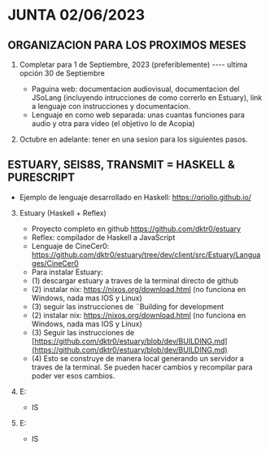 # JUNTA 02/06/2023

## ORGANIZACION PARA LOS PROXIMOS MESES

1. Completar para 1 de Septiembre, 2023 (preferiblemente) ---- ultima opción 30 de Septiembre
	+ Paguina web: documentacion audiovisual, documentacion del JSoLang (incluyendo intrucciones de como correrlo en Estuary), link a lenguaje con instrucciones y documentacion.
	+ Lenguaje en como web separada: unas cuantas funciones para audio y otra para video (el objetivo lo de Acopia)

2. Octubre en adelante: tener en una sesion para los siguientes pasos.

## ESTUARY, SEIS8S, TRANSMIT = HASKELL & PURESCRIPT

+ Ejemplo de lenguaje desarrollado en Haskell: https://qriollo.github.io/

3. Estuary (Haskell + Reflex)
	+ Proyecto completo en github https://github.com/dktr0/estuary
	+ Reflex: compilador de Haskell a JavaScript
	+ Lenguaje de CineCer0: https://github.com/dktr0/estuary/tree/dev/client/src/Estuary/Languages/CineCer0
	+ Para instalar Estuary:
	+ 	(1) descargar estuary a traves de la terminal directo de github
	+ 	(2) instalar nix: https://nixos.org/download.html (no funciona en Windows, nada mas IOS y Linux)
	+ 	(3) seguir las instrucciones de ¨Building for development
	+ 	(2) instalar nix: https://nixos.org/download.html (no funciona en Windows, nada mas IOS y Linux)
	+ 	(3) Seguir las instrucciones de [https://github.com/dktr0/estuary/blob/dev/BUILDING.md](https://github.com/dktr0/estuary/blob/dev/BUILDING.md)
	+ 	(4) Esto se construye de manera local generando un servidor a traves de la terminal. Se pueden hacer cambios y recompilar para poder ver esos cambios.

4. E:
	+ IS

5. E:
	+ IS
